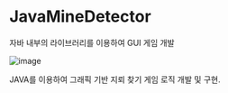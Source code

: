 # JavaMineDetector
자바 내부의 라이브러리를 이용하여 GUI 게임 개발

![image](https://user-images.githubusercontent.com/54873618/168943527-22503c04-40de-4017-b589-e44077900772.png)


JAVA를 이용하여 그래픽 기반 지뢰 찾기 게임 로직 개발 및 구현.
